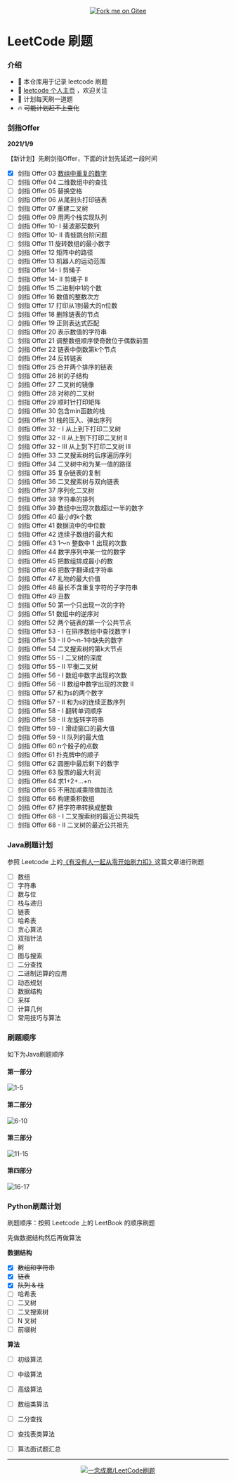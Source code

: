 <p align='center'>
<a href='https://gitee.com/eternidad33/leetcode'><img src='https://gitee.com/eternidad33/leetcode/widgets/widget_6.svg' alt='Fork me on Gitee'></img></a></p>

# LeetCode 刷题

### 介绍

- 🌴 本仓库用于记录 leetcode 刷题
- 👋 [leetcode 个人主页](https://leetcode-cn.com/u/eternidad/) ，欢迎关注
- 🚀 计划每天刷一道题
- 🔥 ~~可能计划赶不上变化~~

### 剑指Offer

**2021/1/9**

【新计划】先刷剑指Offer，下面的计划先延迟一段时间

- [x] 剑指 Offer 03	    [数组中重复的数字](/剑指Offer/剑指Offer03数组中重复的数字.java)
- [ ] 剑指 Offer 04	    二维数组中的查找
- [ ] 剑指 Offer 05	    替换空格
- [ ] 剑指 Offer 06	    从尾到头打印链表
- [ ] 剑指 Offer 07	    重建二叉树
- [ ] 剑指 Offer 09	    用两个栈实现队列
- [ ] 剑指 Offer 10- I	斐波那契数列
- [ ] 剑指 Offer 10- II	青蛙跳台阶问题
- [ ] 剑指 Offer 11	    旋转数组的最小数字
- [ ] 剑指 Offer 12	    矩阵中的路径
- [ ] 剑指 Offer 13	    机器人的运动范围
- [ ] 剑指 Offer 14- I	剪绳子
- [ ] 剑指 Offer 14- II	剪绳子 II
- [ ] 剑指 Offer 15	    二进制中1的个数
- [ ] 剑指 Offer 16	    数值的整数次方
- [ ] 剑指 Offer 17	    打印从1到最大的n位数
- [ ] 剑指 Offer 18	    删除链表的节点
- [ ] 剑指 Offer 19	    正则表达式匹配
- [ ] 剑指 Offer 20	    表示数值的字符串
- [ ] 剑指 Offer 21	    调整数组顺序使奇数位于偶数前面
- [ ] 剑指 Offer 22	    链表中倒数第k个节点
- [ ] 剑指 Offer 24	    反转链表
- [ ] 剑指 Offer 25	    合并两个排序的链表
- [ ] 剑指 Offer 26	    树的子结构
- [ ] 剑指 Offer 27	    二叉树的镜像
- [ ] 剑指 Offer 28	    对称的二叉树
- [ ] 剑指 Offer 29	    顺时针打印矩阵
- [ ] 剑指 Offer 30	    包含min函数的栈
- [ ] 剑指 Offer 31	    栈的压入、弹出序列
- [ ] 剑指 Offer 32 - I	从上到下打印二叉树
- [ ] 剑指 Offer 32 - II	从上到下打印二叉树 II
- [ ] 剑指 Offer 32 - III	从上到下打印二叉树 III
- [ ] 剑指 Offer 33	    二叉搜索树的后序遍历序列
- [ ] 剑指 Offer 34	    二叉树中和为某一值的路径
- [ ] 剑指 Offer 35	    复杂链表的复制
- [ ] 剑指 Offer 36	    二叉搜索树与双向链表
- [ ] 剑指 Offer 37	    序列化二叉树
- [ ] 剑指 Offer 38	    字符串的排列
- [ ] 剑指 Offer 39	    数组中出现次数超过一半的数字
- [ ] 剑指 Offer 40	    最小的k个数
- [ ] 剑指 Offer 41	    数据流中的中位数
- [ ] 剑指 Offer 42	    连续子数组的最大和
- [ ] 剑指 Offer 43	    1～n 整数中 1 出现的次数
- [ ] 剑指 Offer 44	    数字序列中某一位的数字
- [ ] 剑指 Offer 45	    把数组排成最小的数
- [ ] 剑指 Offer 46	    把数字翻译成字符串
- [ ] 剑指 Offer 47	    礼物的最大价值
- [ ] 剑指 Offer 48	    最长不含重复字符的子字符串
- [ ] 剑指 Offer 49	    丑数
- [ ] 剑指 Offer 50	    第一个只出现一次的字符
- [ ] 剑指 Offer 51	    数组中的逆序对
- [ ] 剑指 Offer 52	    两个链表的第一个公共节点
- [ ] 剑指 Offer 53 - I	在排序数组中查找数字 I
- [ ] 剑指 Offer 53 - II	0～n-1中缺失的数字
- [ ] 剑指 Offer 54	    二叉搜索树的第k大节点
- [ ] 剑指 Offer 55 - I	二叉树的深度
- [ ] 剑指 Offer 55 - II	平衡二叉树
- [ ] 剑指 Offer 56 - I	数组中数字出现的次数
- [ ] 剑指 Offer 56 - II	数组中数字出现的次数 II
- [ ] 剑指 Offer 57	    和为s的两个数字
- [ ] 剑指 Offer 57 - II	和为s的连续正数序列
- [ ] 剑指 Offer 58 - I	翻转单词顺序
- [ ] 剑指 Offer 58 - II	左旋转字符串
- [ ] 剑指 Offer 59 - I	滑动窗口的最大值
- [ ] 剑指 Offer 59 - II	队列的最大值
- [ ] 剑指 Offer 60	    n个骰子的点数
- [ ] 剑指 Offer 61	    扑克牌中的顺子
- [ ] 剑指 Offer 62	    圆圈中最后剩下的数字
- [ ] 剑指 Offer 63	    股票的最大利润
- [ ] 剑指 Offer 64	    求1+2+…+n
- [ ] 剑指 Offer 65	    不用加减乘除做加法
- [ ] 剑指 Offer 66	    构建乘积数组
- [ ] 剑指 Offer 67	    把字符串转换成整数
- [ ] 剑指 Offer 68 - I	二叉搜索树的最近公共祖先
- [ ] 剑指 Offer 68 - II	二叉树的最近公共祖先

### Java刷题计划

参照 Leetcode 上的[《有没有人一起从零开始刷力扣》](https://leetcode-cn.com/circle/article/48kq9d/)这篇文章进行刷题

- [ ] 数组
- [ ] 字符串
- [ ] 数与位
- [ ] 栈与递归
- [ ] 链表
- [ ] 哈希表
- [ ] 贪心算法
- [ ] 双指针法
- [ ] 树
- [ ] 图与搜索
- [ ] 二分查找
- [ ] 二进制运算的应用
- [ ] 动态规划
- [ ] 数据结构
- [ ] 采样
- [ ] 计算几何
- [ ] 常用技巧与算法

### 刷题顺序

如下为Java刷题顺序

#### 第一部分

![1-5](https://cdn.jsdelivr.net/gh/eternidad33/picbed@master/img/0105.png)

#### 第二部分

![6-10](https://cdn.jsdelivr.net/gh/eternidad33/picbed@master/img/0610.png)

#### 第三部分

![11-15](https://cdn.jsdelivr.net/gh/eternidad33/picbed@master/img/1115.png)

#### 第四部分

![16-17](https://cdn.jsdelivr.net/gh/eternidad33/picbed@master/img/1617.png)

### Python刷题计划

刷题顺序：按照 Leetcode 上的 LeetBook 的顺序刷题

先做数据结构然后再做算法

**数据结构**

- [x] ~~数组和字符串~~
- [x] ~~链表~~
- [x] ~~队列 & 栈~~
- [ ] 哈希表
- [ ] 二叉树
- [ ] 二叉搜索树
- [ ] N 叉树
- [ ] 前缀树

**算法**

- [ ] 初级算法
- [ ] 中级算法
- [ ] 高级算法
- [ ] 数组类算法
- [ ] 二分查找
- [ ] 查找表类算法
- [ ] 算法面试题汇总


---

<p align='center'>
<a href='https://gitee.com/eternidad33/leetcode'><img src='https://gitee.com/eternidad33/leetcode/widgets/widget_card.svg?colors=393222,ebdfc1,fffae5,d8ca9f,393222,a28b40' alt='一念成魔/LeetCode刷题'></img></a></p>
